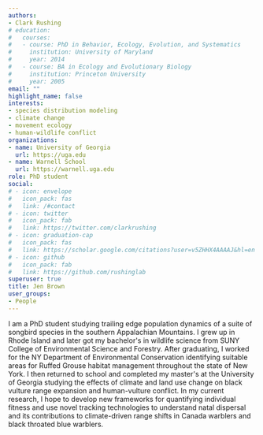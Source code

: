 ```yaml
---
authors:
- Clark Rushing
# education:
#   courses:
#   - course: PhD in Behavior, Ecology, Evolution, and Systematics
#     institution: University of Maryland
#     year: 2014
#   - course: BA in Ecology and Evolutionary Biology
#     institution: Princeton University
#     year: 2005
email: ""
highlight_name: false
interests:
- species distribution modeling
- climate change
- movement ecology
- human-wildlife conflict
organizations:
- name: University of Georgia
  url: https://uga.edu
- name: Warnell School
  url: https://warnell.uga.edu
role: PhD student
social:
# - icon: envelope
#   icon_pack: fas
#   link: /#contact
# - icon: twitter
#   icon_pack: fab
#   link: https://twitter.com/clarkrushing
# - icon: graduation-cap
#   icon_pack: fas
#   link: https://scholar.google.com/citations?user=v5ZHHX4AAAAJ&hl=en
# - icon: github
#   icon_pack: fab
#   link: https://github.com/rushinglab
superuser: true
title: Jen Brown
user_groups:
- People
---
```


I am a PhD student studying trailing edge population dynamics of a suite of songbird species in the southern Appalachian Mountains. I grew up in Rhode Island and later got my bachelor's in wildlife science from SUNY College of Environmental Science and Forestry. After graduating, I worked for the NY Department of Environmental Conservation identifying suitable areas for Ruffed Grouse habitat management throughout the state of New York. I then returned to school and completed my master's at the University of Georgia studying the effects of climate and land use change on black vulture range expansion and human-vulture conflict. In my current research, I hope to develop new frameworks for quantifying individual fitness and use novel tracking technologies to understand natal dispersal and its contributions to climate-driven range shifts in Canada warblers and black throated blue warblers.

